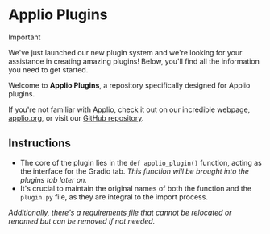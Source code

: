 # Applio Plugins

> [!IMPORTANT]
> We've just launched our new plugin system and we're looking for your assistance in creating amazing plugins! Below, you'll find all the information you need to get started.

Welcome to **Applio Plugins**, a repository specifically designed for Applio plugins.

If you're not familiar with Applio, check it out on our incredible webpage, [applio.org](https://applio.org), or visit our [GitHub repository](https://github.com/IAHispano/Applio).

## Instructions

- The core of the plugin lies in the `def applio_plugin()` function, acting as the interface for the Gradio tab. *This function will be brought into the plugins tab later on.*
- It's crucial to maintain the original names of both the function and the `plugin.py` file, as they are integral to the import process. 

*Additionally, there's a requirements file that cannot be relocated or renamed but can be removed if not needed.*
